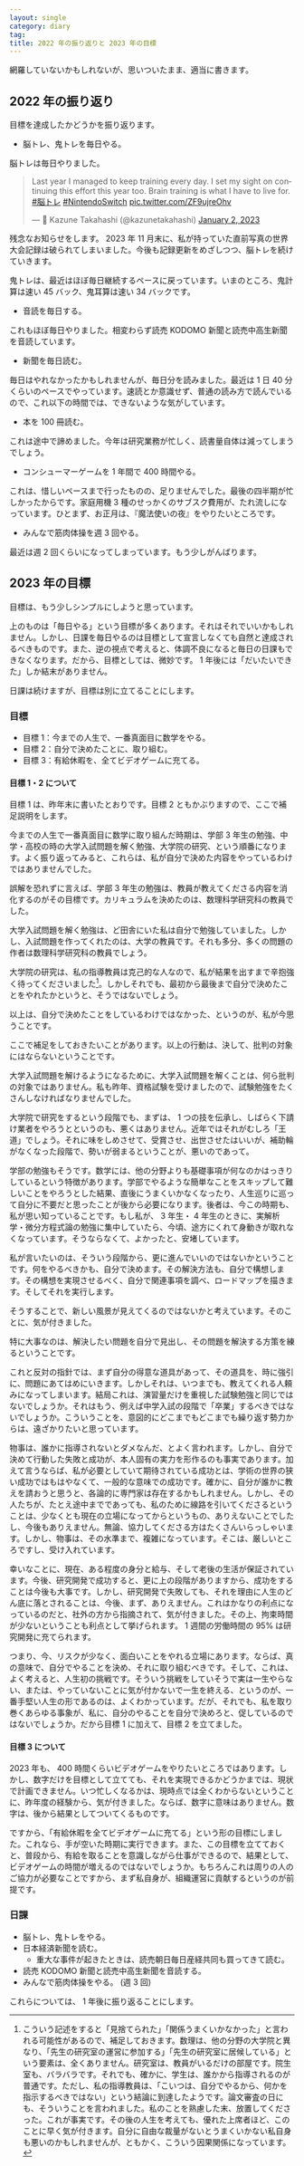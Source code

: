 ```yaml
---
layout: single
category: diary
tag:
title: 2022 年の振り返りと 2023 年の目標
---
```


網羅していないかもしれないが、思いついたまま、適当に書きます。

## 2022 年の振り返り

目標を達成したかどうかを振り返ります。

- 脳トレ、鬼トレを毎日やる。

脳トレは毎日やりました。

<blockquote class="twitter-tweet"><p lang="en" dir="ltr">Last year I managed to keep training every day. I set my sight on continuing this effort this year too. Brain training is what I have to live for. <a href="https://twitter.com/hashtag/%E8%84%B3%E3%83%88%E3%83%AC?src=hash&amp;ref_src=twsrc%5Etfw">#脳トレ</a> <a href="https://twitter.com/hashtag/NintendoSwitch?src=hash&amp;ref_src=twsrc%5Etfw">#NintendoSwitch</a> <a href="https://t.co/ZF9ujreOhv">pic.twitter.com/ZF9ujreOhv</a></p>&mdash; 🦉 Kazune Takahashi (@kazunetakahashi) <a href="https://twitter.com/kazunetakahashi/status/1609716926993039360?ref_src=twsrc%5Etfw">January 2, 2023</a></blockquote> <script async src="https://platform.twitter.com/widgets.js" charset="utf-8"></script>

残念なお知らせをします。 2023 年 11 月末に、私が持っていた直前写真の世界大会記録は破られてしまいました。今後も記録更新をめざしつつ、脳トレを続けていきます。

鬼トレは、最近はほぼ毎日継続するペースに戻っています。いまのところ、鬼計算は速い 45 バック、鬼耳算は速い 34 バックです。

- 音読を毎日する。

これもほぼ毎日やりました。相変わらず読売 KODOMO 新聞と読売中高生新聞を音読しています。

- 新聞を毎日読む。

毎日はやれなかったかもしれませんが、毎日分を読みました。最近は 1 日 40 分くらいのペースでやっています。速読とか意識せず、普通の読み方で読んでいるので、これ以下の時間では、できないような気がしています。

- 本を 100 冊読む。

これは途中で諦めました。今年は研究業務が忙しく、読書量自体は減ってしまうでしょう。

- コンシューマーゲームを 1 年間で 400 時間やる。

これは、惜しいペースまで行ったものの、足りませんでした。最後の四半期が忙しかったからです。家庭用機 3 種のせっかくのサブスク費用が、たれ流しになっています。ひとまず、お正月は、『魔法使いの夜』をやりたいところです。

- みんなで筋肉体操を週 3 回やる。

最近は週 2 回くらいになってしまっています。もう少しがんばります。

## 2023 年の目標

目標は、もう少しシンプルにしようと思っています。

上のものは「毎日やる」という目標が多くあります。それはそれでいいかもしれません。しかし、日課を毎日やるのは目標として宣言しなくても自然と達成されるべきものです。また、逆の視点で考えると、体調不良になると毎日の日課もできなくなります。だから、目標としては、微妙です。 1 年後には「だいたいできた」しか結末がありません。

日課は続けますが、目標は別に立てることにします。

### 目標

- 目標 1：今までの人生で、一番真面目に数学をやる。
- 目標 2：自分で決めたことに、取り組む。
- 目標 3：有給休暇を、全てビデオゲームに充てる。

#### 目標 1・2 について

目標 1 は、昨年末に書いたとおりです。目標 2 ともかぶりますので、ここで補足説明をします。

今までの人生で一番真面目に数学に取り組んだ時期は、学部 3 年生の勉強、中学・高校の時の大学入試問題を解く勉強、大学院の研究、という順番になります。よく振り返ってみると、これらは、私が自分で決めた内容をやっているわけではありませんでした。

誤解を恐れずに言えば、学部 3 年生の勉強は、教員が教えてくださる内容を消化するのがその目標です。カリキュラムを決めたのは、数理科学研究科の教員でした。

大学入試問題を解く勉強は、ど田舎にいた私は自分で勉強していました。しかし、入試問題を作ってくれたのは、大学の教員です。それも多分、多くの問題の作者は数理科学研究科の教員でしょう。

大学院の研究は、私の指導教員は克己的な人なので、私が結果を出すまで辛抱強く待ってくださいました[^1]。しかしそれでも、最初から最後まで自分で決めたことをやれたかというと、そうではないでしょう。

[^1]: こういう記述をすると「見捨てられた」「関係うまくいかなかった」と言われる可能性があるので、補足しておきます。数理は、他の分野の大学院と異なり、「先生の研究室の運営に参加する」「先生の研究室に居候している」という要素は、全くありません。研究室は、教員がいるだけの部屋です。院生室も、バラバラです。それでも、確かに、学生は、誰かから指導されるのが普通です。ただし、私の指導教員は、「こいつは、自分でやるから、何かを指示するべきではない」という結論に到達したようです。論文審査の日にも、そういうことを言われました。私のことを熟慮した末、放置してくださった。これが事実です。その後の人生を考えても、優れた上席者ほど、このことに早く気が付きます。自分に自由な裁量がないとうまくいかない私自身も悪いのかもしれませんが、ともかく、こういう因果関係になっています。

以上は、自分で決めたことをしているわけではなかった、というのが、私が今思うことです。

ここで補足をしておきたいことがあります。以上の行動は、決して、批判の対象にはならないということです。

大学入試問題を解けるようになるために、大学入試問題を解くことは、何ら批判の対象ではありません。私も昨年、資格試験を受けましたので、試験勉強をたくさんしなければなりませんでした。

大学院で研究をするという段階でも、まずは、 1 つの技を伝承し、しばらく下請け業者をやろうとというのも、悪くはありません。近年ではそれがむしろ「王道」でしょう。それに味をしめさせて、受賞させ、出世させたはいいが、補助輪がなくなった段階で、勢いが弱まるということが、悪いのであって。

学部の勉強もそうです。数学には、他の分野よりも基礎事項が何なのかはっきりしているという特徴があります。学部でやるような簡単なことをスキップして難しいことをやろうとした結果、直後にうまくいかなくなったり、人生巡りに巡って自分に不要だと思ったことが後から必要になります。後者は、今この時期も、私が思い知っていることです。もし私が、 3 年生・ 4 年生のときに、実解析学・微分方程式論の勉強に集中していたら、今頃、途方にくれて身動きが取れなくなっています。そうならなくて、よかったと、安堵しています。

私が言いたいのは、そういう段階から、更に進んでいいのではないかということです。何をやるべきかも、自分で決めます。その解決方法も、自分で構想します。その構想を実現させるべく、自分で関連事項を調べ、ロードマップを描きます。そしてそれを実行します。

そうすることで、新しい風景が見えてくるのではないかと考えています。そのことに、気が付きました。

特に大事なのは、解決したい問題を自分で見出し、その問題を解決する方策を練るということです。

これと反対の指針では、まず自分の得意な道具があって、その道具を、時に強引に、問題にあてはめにいきます。しかしそれは、いつまでも、教えてくれる人頼みになってしまいます。結局これは、演習量だけを重視した試験勉強と同じではないでしょうか。それはもう、例えば中学入試の段階で「卒業」するべきではないでしょうか。こういうことを、意図的にどこまでもどこまでも繰り返す勢力からは、遠ざかりたいと思っています。

物事は、誰かに指導されないとダメなんだ、とよく言われます。しかし、自分で決めて行動した失敗と成功が、本人固有の実力を形作るのも事実であります。加えて言うならば、私が必要としていて期待されている成功とは、学術の世界の狭い成功ではもはやなくて、一般的な意味での成功です。確かに、自分が誰かに教えを請おうと思うと、各論的に専門家は存在するかもしれません。しかし、その人たちが、たとえ途中までであっても、私のために線路を引いてくださるということは、少なくとも現在の立場になってからというもの、ありえないことでしたし、今後もありえません。無論、協力してくださる方はたくさんいらっしゃいます。しかし、物事は、その水準まで、複雑になっています。そこは、厳しいところですし、受け入れています。

幸いなことに、現在、ある程度の身分と給与、そして老後の生活が保証されています。今後、研究開発で成功すると、更に上の段階がありますから、成功をすることは今後も大事です。しかし、研究開発で失敗しても、それを理由に人生のどん底に落とされることは、今後、まず、ありえません。これはかなりの利点になっているのだと、社外の方から指摘されて、気が付きました。その上、拘束時間が少ないということも利点として挙げられます。 1 週間の労働時間の 95% は研究開発に充てられます。

つまり、今、リスクが少なく、面白いことをやれる立場にあります。ならば、真の意味で、自分でやることを決め、それに取り組むべきです。そして、これは、よく考えると、人生初の挑戦です。そういう挑戦をしていそうで実は一生やらない、または、やっていないことに気が付かないで一生を終える、というのが、一番手堅い人生の形であるのは、よくわかっています。だが、それでも、私を取り巻くあらゆる事象が、私に、自分のやることを自分で決めろと、促しているのではないでしょうか。だから目標 1 に加えて、目標 2 を立てました。

#### 目標 3 について

2023 年も、 400 時間くらいビデオゲームをやりたいところではあります。しかし、数字だけを目標として立てても、それを実現できるかどうかまでは、現状で計画できません。いつ忙しくなるかは、現時点では全くわからないということに、昨年度の経験から、気が付きました。ならば、数字に意味はありません。数字は、後から結果としてついてくるものです。

ですから、「有給休暇を全てビデオゲームに充てる」という形の目標にしました。これなら、手が空いた時期に実行できます。また、この目標を立てておくと、普段から、有給を取ることを意識しながら仕事ができるので、結果として、ビデオゲームの時間が増えるのではないでしょうか。もちろんこれは周りの人のご協力が必要なことですから、まず私自身が、組織運営に貢献するというのが前提です。

### 日課

- 脳トレ、鬼トレをやる。
- 日本経済新聞を読む。
    - 重大な事件が起きたときは、読売朝日毎日産経共同も買ってきて読む。
- 読売 KODOMO 新聞と読売中高生新聞を音読する。
- みんなで筋肉体操をやる。 (週 3 回)

これらについては、 1 年後に振り返ることにします。
